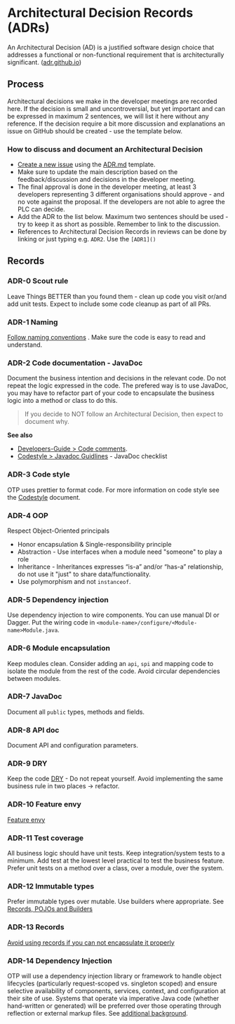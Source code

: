 # Architectural Decision Records (ADRs)

An Architectural Decision (AD) is a justified software design choice that addresses a functional or
non-functional requirement that is architecturally significant. ([adr.github.io](https://adr.github.io/))

## Process

Architectural decisions we make in the developer meetings are recorded here. If the decision is 
small and uncontroversial, but yet important and can be expressed in maximum 2 sentences, we will 
list it here without any reference. If the decision require a bit more discussion and explanations
an issue on GitHub should be created - use the template below.

### How to discuss and document an Architectural Decision

 - [Create a new issue](https://github.com/opentripplanner/OpenTripPlanner/issues/new/choose?template=adr.md) 
using the [ADR.md](https://github.com/opentripplanner/OpenTripPlanner/blob/dev-2.x/ISSUE_TEMPLATE/ADR.md)
template.
 - Make sure to update the main description based on the feedback/discussion and decisions in the 
   developer meeting.
 - The final approval is done in the developer meeting, at least 3 developers representing 3 
   different organisations should approve - and no vote against the proposal. If the developers
   are not able to agree the PLC can decide.
 - Add the ADR to the list below. Maximum two sentences should be used - try to keep it as short as 
   possible. Remember to link to the discussion.
 - References to Architectural Decision Records in reviews can be done by linking or just typing 
   e.g. `ADR2`. Use the `[ADR1]()`


## Records

### ADR-0 Scout rule
Leave Things BETTER than you found them - clean up code you visit or/and add unit
tests. Expect to include some code cleanup as part of all PRs.

### ADR-1 Naming
[Follow naming conventions](CODE_CONVENTIONS.md#naming-conventions) . Make sure the 
code is easy to read and understand.

### ADR-2 Code documentation - JavaDoc
Document the business intention and decisions in the relevant code. Do not repeat the logic
expressed in the code. The prefered way is to use JavaDoc, you may have to refactor part of your
code to encapsulate the business logic into a method or class to do this. 

> If you decide to NOT follow an Architectural Decision, then expect to document why.

**See also**
 - [Developers-Guide &gt; Code comments](docs/Developers-Guide.md#code-comments).
 - [Codestyle &gt; Javadoc Guidlines](docs/Codestyle.md#javadoc-guidlines) - JavaDoc checklist

### ADR-3 Code style
OTP uses prettier to format code. For more information on code style see the 
[Codestyle](docs/Codestyle.md) document.

### ADR-4 OOP
Respect Object-Oriented principals
  - Honor encapsulation & Single-responsibility principle
  - Abstraction - Use interfaces when a module need "someone" to play a role
  - Inheritance - Inheritances expresses “is-a” and/or “has-a” relationship, do not use it "just"
    to share data/functionality. 
  - Use polymorphism and not `instanceof`.

### ADR-5 Dependency injection
Use dependency injection to wire components. You can use manual DI or Dagger. Put the 
wiring code in `<module-name>/configure/<Module-name>Module.java`.

### ADR-6 Module encapsulation
Keep modules clean. Consider adding an `api`, `spi` and mapping code to
isolate the module from the rest of the code. Avoid circular dependencies between modules.

### ADR-7 JavaDoc
Document all `public` types, methods and fields.

### ADR-8 API doc
Document API and configuration parameters.

### ADR-9 DRY
Keep the code [DRY](https://en.wikipedia.org/wiki/Don%27t_repeat_yourself) - Do not 
repeat yourself. Avoid implementing the same business rule in two places -> refactor.

### ADR-10 Feature envy
[Feature envy](https://refactoring.guru/smells/feature-envy)

### ADR-11 Test coverage
All business logic should have unit tests. Keep integration/system tests to a
minimum. Add test at the lowest level practical to test the business feature. Prefer unit tests on
a method over a class, over a module, over the system.

### ADR-12 Immutable types
Prefer immutable types over mutable. Use builders where appropriate. See 
[Records, POJOs and Builders](CODE_CONVENTIONS.md#records-pojos-and-builders)

### ADR-13 Records
[Avoid using records if you can not encapsulate it properly](CODE_CONVENTIONS.md#records)

### ADR-14 Dependency Injection
OTP will use a dependency injection library or framework to handle object lifecycles (particularly
request-scoped vs. singleton scoped) and ensure selective availability of components, services,
context, and configuration at their site of use. Systems that operate via imperative Java code
(whether hand-written or generated) will be preferred over those operating through reflection or 
external markup files. See [additional background](https://github.com/opentripplanner/OpenTripPlanner/pull/5360#issuecomment-1910134299).

